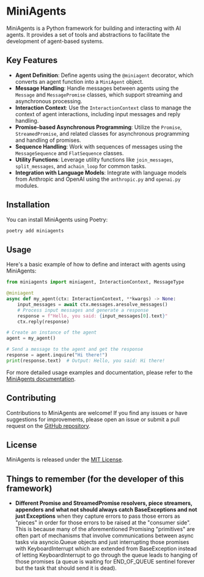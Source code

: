 # MiniAgents

MiniAgents is a Python framework for building and interacting with AI agents. It provides a set of tools and abstractions to facilitate the development of agent-based systems.

## Key Features

- **Agent Definition**: Define agents using the `@miniagent` decorator, which converts an agent function into a `MiniAgent` object.
- **Message Handling**: Handle messages between agents using the `Message` and `MessagePromise` classes, which support streaming and asynchronous processing.
- **Interaction Context**: Use the `InteractionContext` class to manage the context of agent interactions, including input messages and reply handling.
- **Promise-based Asynchronous Programming**: Utilize the `Promise`, `StreamedPromise`, and related classes for asynchronous programming and handling of promises.
- **Sequence Handling**: Work with sequences of messages using the `MessageSequence` and `FlatSequence` classes.
- **Utility Functions**: Leverage utility functions like `join_messages`, `split_messages`, and `achain_loop` for common tasks.
- **Integration with Language Models**: Integrate with language models from Anthropic and OpenAI using the `anthropic.py` and `openai.py` modules.

## Installation

You can install MiniAgents using Poetry:

```bash
poetry add miniagents
```

## Usage

Here's a basic example of how to define and interact with agents using MiniAgents:

```python
from miniagents import miniagent, InteractionContext, MessageType

@miniagent
async def my_agent(ctx: InteractionContext, **kwargs) -> None:
    input_messages = await ctx.messages.aresolve_messages()
    # Process input messages and generate a response
    response = f"Hello, you said: {input_messages[0].text}"
    ctx.reply(response)

# Create an instance of the agent
agent = my_agent()

# Send a message to the agent and get the response
response = agent.inquire("Hi there!")
print(response.text)  # Output: Hello, you said: Hi there!
```

For more detailed usage examples and documentation, please refer to the [MiniAgents documentation](https://github.com/teremterem/MiniAgents).

## Contributing

Contributions to MiniAgents are welcome! If you find any issues or have suggestions for improvements, please open an issue or submit a pull request on the [GitHub repository](https://github.com/teremterem/MiniAgents).

## License

MiniAgents is released under the [MIT License](https://github.com/teremterem/MiniAgents/blob/main/LICENSE).

## Things to remember (for the developer of this framework)

- **Different Promise and StreamedPromise resolvers, piece streamers, appenders and what not should always catch
  BaseExceptions and not just Exceptions** when they capture errors to pass those errors as "pieces" in order for
  those errors to be raised at the "consumer side". This is because many of the aforementioned Promising "primitives"
  are often part of mechanisms that involve communications between async tasks via asyncio.Queue objects and just
  interrupting those promises with KeyboardInterrupt which are extended from BaseException instead of letting
  KeyboardInterrupt to go through the queue leads to hanging of those promises (a queue is waiting for END_OF_QUEUE
  sentinel forever but the task that should send it is dead).
